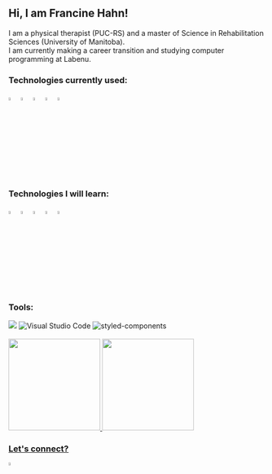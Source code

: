 ## Hi, I am Francine Hahn!

I am a physical therapist (PUC-RS) and a master of Science in Rehabilitation Sciences (University of Manitoba).
<br/>
I am currently making a career transition and studying computer programming at Labenu.

### Technologies currently used:
<div>
  <img src="https://cdn.jsdelivr.net/gh/devicons/devicon/icons/javascript/javascript-original.svg" width="4%"/>
  <img src="https://cdn.jsdelivr.net/gh/devicons/devicon/icons/html5/html5-original.svg" width="4%"/>
  <img src="https://cdn.jsdelivr.net/gh/devicons/devicon/icons/css3/css3-original.svg" width="4%"/>
  <img src="https://cdn.jsdelivr.net/gh/devicons/devicon/icons/react/react-original.svg" width="4%"/>
  <img src="https://cdn.jsdelivr.net/gh/devicons/devicon/icons/jest/jest-plain.svg" width="4%"/>
</div>

### Technologies I will learn:
<div>
  <img src="https://cdn.jsdelivr.net/gh/devicons/devicon/icons/nodejs/nodejs-original.svg" width="4%"/>
  <img src="https://cdn.jsdelivr.net/gh/devicons/devicon/icons/typescript/typescript-original.svg" width="4%"/>
  <img src="https://cdn.jsdelivr.net/gh/devicons/devicon/icons/mysql/mysql-original.svg" width="4%"/>
  <img src="https://cdn.jsdelivr.net/gh/devicons/devicon/icons/amazonwebservices/amazonwebservices-original.svg" width="4%"/>
  <img src="https://cdn.jsdelivr.net/gh/devicons/devicon/icons/firebase/firebase-plain.svg" width="4%"/>
</div>

### Tools:
<div>
  <img src="https://img.shields.io/badge/GIT-E44C30?style=for-the-badge&amp;logo=git&amp;logoColor=white"/>
  <img  src="https://camo.githubusercontent.com/42ada9cc774b9d2b4cf35691820a881d70657ae42c3a074f00c7e9add6352361/68747470733a2f2f696d672e736869656c64732e696f2f62616467652f56697375616c5f53747564696f5f436f64652d3030373844343f7374796c653d666f722d7468652d6261646765266c6f676f3d76697375616c25323073747564696f253230636f6465266c6f676f436f6c6f723d7768697465" alt="Visual Studio Code" data-canonical-src="https://img.shields.io/badge/Visual_Studio_Code-0078D4?style=for-the-badge&amp;logo=visual%20studio%20code&amp;logoColor=white" style="max-width: 100%;">
  <img src="https://camo.githubusercontent.com/41326de293d3848e2ab0f29bf1680427128757fe6b586ceddf1097cb4eeb5ff7/68747470733a2f2f696d672e736869656c64732e696f2f62616467652f7374796c65642d2d636f6d706f6e656e74732d4442373039333f7374796c653d666f722d7468652d6261646765266c6f676f3d7374796c65642d636f6d706f6e656e7473266c6f676f436f6c6f723d7768697465" alt="styled-components" data-canonical-src="https://img.shields.io/badge/styled--components-DB7093?style=for-the-badge&amp;logo=styled-components&amp;logoColor=white" style="max-width: 100%;">
</div>
<br>
<div>
  <a href="https://github.com/francinehahn/francinehahn">
  <img height="180em" src="https://github-readme-stats.vercel.app/api?username=francinehahn&show_icons=true&theme=radical&include_commits=true&count_private=true"/>
  <img height="180em" src="https://github-readme-stats.vercel.app/api/top-langs/?username=francinehahn&layout=compact&langs_count=10&theme=radical"/>
</div>

### Let's connect?
<a href="https://www.linkedin.com/in/francine-hahn-4a0674149">
  <img src="https://cdn.jsdelivr.net/gh/devicons/devicon/icons/linkedin/linkedin-original.svg" width="4%"/>
</a>

